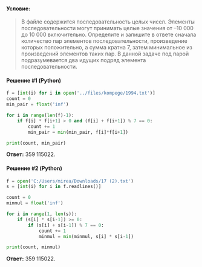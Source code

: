 #### Условие:
> В файле содержится последовательность целых чисел. Элементы последовательности могут принимать целые значения от –10 000 до 10 000 включительно. Определите и запишите в ответе сначала количество пар элементов последовательности, произведение которых положительно, а сумма кратна 7, затем минимальное из произведений элементов таких пар. В данной задаче под парой подразумевается два идущих подряд элемента последовательности.

#### Решение #1 (Python)
```python
f = [int(i) for i in open('../files/kompege/1994.txt')]
count = 0
min_pair = float('inf')

for i in range(len(f)-1):
    if f[i] * f[i+1] > 0 and (f[i] + f[i+1]) % 7 == 0:
        count += 1
        min_pair = min(min_pair, f[i]*f[i+1])

print(count, min_pair)
```

**Ответ:** 359 115022.


#### Решение #2 (Python)
```python
f = open('C:/Users/mirea/Downloads/17 (2).txt')
s = [int(i) for i in f.readlines()]

count = 0
minmul = float('inf')

for i in range(1, len(s)):
    if (s[i] * s[i-1]) >= 0:
        if (s[i] + s[i-1]) % 7 == 0:
            count += 1
            minmul = min(minmul, s[i] * s[i-1])

print(count, minmul)
```
**Ответ:** 359 115022.
